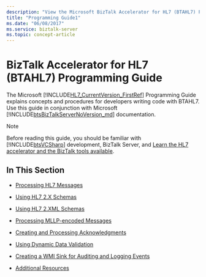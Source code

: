 ```yaml
---
description: "View the Microsoft BizTalk Accelerator for HL7 (BTAHL7) Programming Guide that explains the concepts and procedures for writing code with BTAHL7."
title: "Programming Guide1"
ms.date: "06/08/2017"
ms.service: biztalk-server
ms.topic: concept-article
---
```

# BizTalk Accelerator for HL7 (BTAHL7) Programming Guide

The Microsoft [!INCLUDE[HL7_CurrentVersion_FirstRef](../../includes/hl7-currentversion-firstref-md.md)] Programming Guide explains concepts and procedures for developers writing code with BTAHL7. Use this guide in conjunction with Microsoft [!INCLUDE[btsBizTalkServerNoVersion_md](../../includes/btsbiztalkservernoversion-md.md)] documentation.  
  
> [!NOTE]
> Before reading this guide, you should be familiar with [!INCLUDE[btsVCSharp](../../includes/btsvcsharp-md.md)] development, BizTalk Server, and [Learn the HL7 accelerator and the BizTalk tools available](../../adapters-and-accelerators/accelerator-hl7/learn-the-hl7-accelerator-and-the-biztalk-tools-available.md).  
  
## In This Section  
  
- [Processing HL7 Messages](../../adapters-and-accelerators/accelerator-hl7/processing-hl7-messages.md)  
  
- [Using HL7 2.X Schemas](../../adapters-and-accelerators/accelerator-hl7/using-hl7-2-x-schemas.md)  
  
- [Using HL7 2.XML Schemas](../../adapters-and-accelerators/accelerator-hl7/using-hl7-2-xml-schemas.md)  
  
- [Processing MLLP-encoded Messages](../../adapters-and-accelerators/accelerator-hl7/processing-mllp-encoded-messages.md)  
  
- [Creating and Processing Acknowledgments](../../adapters-and-accelerators/accelerator-hl7/creating-and-processing-acknowledgments.md)  
  
- [Using Dynamic Data Validation](../../adapters-and-accelerators/accelerator-hl7/using-dynamic-data-validation.md)  
  
- [Creating a WMI Sink for Auditing and Logging Events](../../adapters-and-accelerators/accelerator-hl7/creating-a-wmi-sink-for-auditing-and-logging-events.md)  
  
- [Additional Resources](../../adapters-and-accelerators/accelerator-hl7/additional-resources.md)
